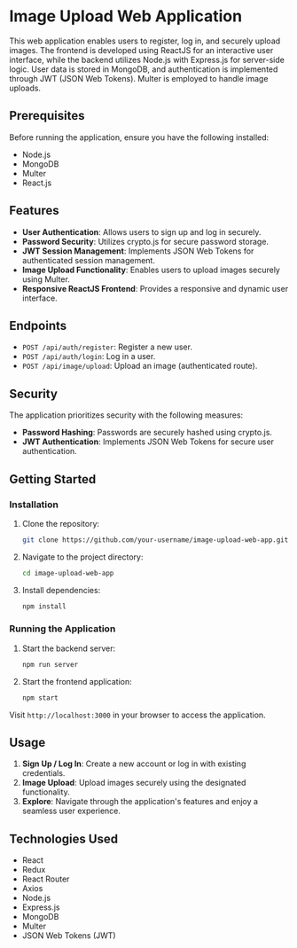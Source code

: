 # Image Upload Web Application

This web application enables users to register, log in, and securely upload images. The frontend is developed using ReactJS for an interactive user interface, while the backend utilizes Node.js with Express.js for server-side logic. User data is stored in MongoDB, and authentication is implemented through JWT (JSON Web Tokens). Multer is employed to handle image uploads.

## Prerequisites

Before running the application, ensure you have the following installed:

- Node.js
- MongoDB
- Multer
- React.js

## Features

- **User Authentication**: Allows users to sign up and log in securely.
- **Password Security**: Utilizes crypto.js for secure password storage.
- **JWT Session Management**: Implements JSON Web Tokens for authenticated session management.
- **Image Upload Functionality**: Enables users to upload images securely using Multer.
- **Responsive ReactJS Frontend**: Provides a responsive and dynamic user interface.

## Endpoints

- `POST /api/auth/register`: Register a new user.
- `POST /api/auth/login`: Log in a user.
- `POST /api/image/upload`: Upload an image (authenticated route).

## Security

The application prioritizes security with the following measures:

- **Password Hashing**: Passwords are securely hashed using crypto.js.
- **JWT Authentication**: Implements JSON Web Tokens for secure user authentication.

## Getting Started

### Installation

1. Clone the repository:

   ```bash
   git clone https://github.com/your-username/image-upload-web-app.git
   ```

2. Navigate to the project directory:

   ```bash
   cd image-upload-web-app
   ```

3. Install dependencies:

   ```bash
   npm install
   ```

### Running the Application

1. Start the backend server:

   ```bash
   npm run server
   ```

2. Start the frontend application:

   ```bash
   npm start
   ```

Visit `http://localhost:3000` in your browser to access the application.

## Usage

1. **Sign Up / Log In**: Create a new account or log in with existing credentials.
2. **Image Upload**: Upload images securely using the designated functionality.
3. **Explore**: Navigate through the application's features and enjoy a seamless user experience.

## Technologies Used

- React
- Redux
- React Router
- Axios
- Node.js
- Express.js
- MongoDB
- Multer
- JSON Web Tokens (JWT)
